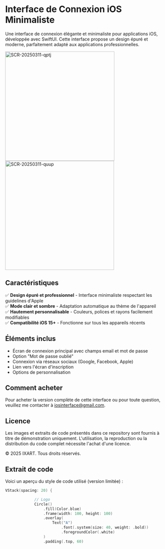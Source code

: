 # Interface de Connexion iOS Minimaliste

Une interface de connexion élégante et minimaliste pour applications iOS, développée avec SwiftUI. Cette interface propose un design épuré et moderne, parfaitement adapté aux applications professionnelles.

<img width="349" alt="SCR-20250311-qptj" src="https://github.com/user-attachments/assets/98b1f85e-8911-4908-856e-79e55a4b3156" />
<img width="348" alt="SCR-20250311-quup" src="https://github.com/user-attachments/assets/e5eefac3-a791-4c71-9f49-9d6b86285fff" />


## Caractéristiques

✅ **Design épuré et professionnel** - Interface minimaliste respectant les guidelines d'Apple  
✅ **Mode clair et sombre** - Adaptation automatique au thème de l'appareil  
✅ **Hautement personnalisable** - Couleurs, polices et rayons facilement modifiables  
✅ **Compatibilité iOS 15+** - Fonctionne sur tous les appareils récents

## Éléments inclus

- Écran de connexion principal avec champs email et mot de passe
- Option "Mot de passe oublié"
- Connexion via réseaux sociaux (Google, Facebook, Apple)
- Lien vers l'écran d'inscription
- Options de personnalisation

## Comment acheter

Pour acheter la version complète de cette interface ou pour toute question, veuillez me contacter à iosinterface@gmail.com.

## Licence

Les images et extraits de code présentés dans ce repository sont fournis à titre de démonstration uniquement. L'utilisation, la reproduction ou la distribution du code complet nécessite l'achat d'une licence.

© 2025 IXART. Tous droits réservés.


## Extrait de code

Voici un aperçu du style de code utilisé (version limitée) :

```swift
VStack(spacing: 20) {

             // Logo
             Circle()
                 .fill(Color.blue)
                 .frame(width: 100, height: 100)
                 .overlay(
                     Text("A")
                         .font(.system(size: 40, weight: .bold))
                         .foregroundColor(.white)
                 )
                 .padding(.top, 60)
                               




